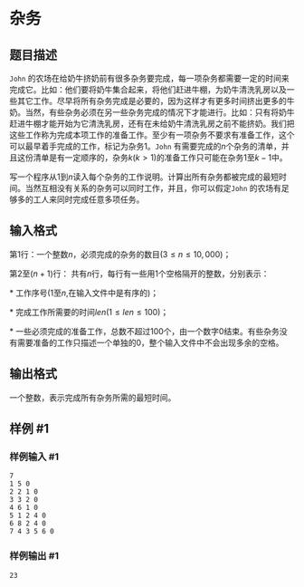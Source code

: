 # 杂务

## 题目描述

`John`
的农场在给奶牛挤奶前有很多杂务要完成，每一项杂务都需要一定的时间来完成它。比如：他们要将奶牛集合起来，将他们赶进牛棚，为奶牛清洗乳房以及一些其它工作。尽早将所有杂务完成是必要的，因为这样才有更多时间挤出更多的牛奶。当然，有些杂务必须在另一些杂务完成的情况下才能进行。比如：只有将奶牛赶进牛棚才能开始为它清洗乳房，还有在未给奶牛清洗乳房之前不能挤奶。我们把这些工作称为完成本项工作的准备工作。至少有一项杂务不要求有准备工作，这个可以最早着手完成的工作，标记为杂务$1$。`John`
有需要完成的$n$个杂务的清单，并且这份清单是有一定顺序的，杂务$k(k>1)$的准备工作只可能在杂务$1$至$k-1$中。

写一个程序从$1$到$n$读入每个杂务的工作说明。计算出所有杂务都被完成的最短时间。当然互相没有关系的杂务可以同时工作，并且，你可以假定`John`
的农场有足够多的工人来同时完成任意多项任务。

## 输入格式

第1行：一个整数$n$，必须完成的杂务的数目($3 \le n \le 10,000$)；

第$2$至$(n+1)$行： 共有$n$行，每行有一些用$1$个空格隔开的整数，分别表示：

\* 工作序号($1$至$n$,在输入文件中是有序的)；

\* 完成工作所需要的时间$len(1 \le len \le 100)$；

\* 一些必须完成的准备工作，总数不超过$100$个，由一个数字$0$结束。有些杂务没有需要准备的工作只描述一个单独的$0$，整个输入文件中不会出现多余的空格。

## 输出格式

一个整数，表示完成所有杂务所需的最短时间。

## 样例 #1

### 样例输入 #1

```
7
1 5 0
2 2 1 0
3 3 2 0
4 6 1 0
5 1 2 4 0
6 8 2 4 0
7 4 3 5 6 0
```

### 样例输出 #1

```
23
```